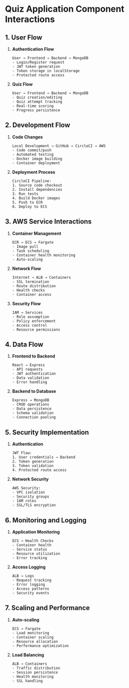 # Quiz Application Component Interactions

## 1. User Flow
1. **Authentication Flow**
   ```
   User → Frontend → Backend → MongoDB
   - Login/Register request
   - JWT token generation
   - Token storage in localStorage
   - Protected route access
   ```

2. **Quiz Flow**
   ```
   User → Frontend → Backend → MongoDB
   - Quiz creation/editing
   - Quiz attempt tracking
   - Real-time scoring
   - Progress persistence
   ```

## 2. Development Flow
1. **Code Changes**
   ```
   Local Development → GitHub → CircleCI → AWS
   - Code commit/push
   - Automated testing
   - Docker image building
   - Container deployment
   ```

2. **Deployment Process**
   ```
   CircleCI Pipeline:
   1. Source code checkout
   2. Install dependencies
   3. Run tests
   4. Build Docker images
   5. Push to ECR
   6. Deploy to ECS
   ```

## 3. AWS Service Interactions

1. **Container Management**
   ```
   ECR → ECS → Fargate
   - Image pull
   - Task scheduling
   - Container health monitoring
   - Auto-scaling
   ```

2. **Network Flow**
   ```
   Internet → ALB → Containers
   - SSL termination
   - Route distribution
   - Health checks
   - Container access
   ```

3. **Security Flow**
   ```
   IAM → Services
   - Role assumption
   - Policy enforcement
   - Access control
   - Resource permissions
   ```

## 4. Data Flow

1. **Frontend to Backend**
   ```
   React → Express
   - API requests
   - JWT authentication
   - Data validation
   - Error handling
   ```

2. **Backend to Database**
   ```
   Express → MongoDB
   - CRUD operations
   - Data persistence
   - Schema validation
   - Connection pooling
   ```

## 5. Security Implementation

1. **Authentication**
   ```
   JWT Flow:
   1. User credentials → Backend
   2. Token generation
   3. Token validation
   4. Protected route access
   ```

2. **Network Security**
   ```
   AWS Security:
   - VPC isolation
   - Security groups
   - IAM roles
   - SSL/TLS encryption
   ```

## 6. Monitoring and Logging

1. **Application Monitoring**
   ```
   ECS → Health Checks
   - Container health
   - Service status
   - Resource utilization
   - Error tracking
   ```

2. **Access Logging**
   ```
   ALB → Logs
   - Request tracking
   - Error logging
   - Access patterns
   - Security events
   ```

## 7. Scaling and Performance

1. **Auto-scaling**
   ```
   ECS → Fargate
   - Load monitoring
   - Container scaling
   - Resource allocation
   - Performance optimization
   ```

2. **Load Balancing**
   ```
   ALB → Containers
   - Traffic distribution
   - Session persistence
   - Health monitoring
   - SSL handling
   ``` 